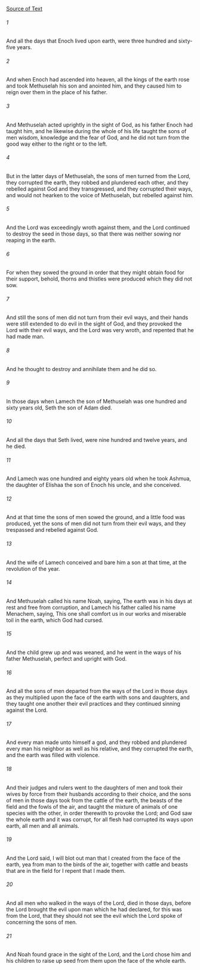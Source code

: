 [Source of Text](https://github.com/scrollmapper/bible_databases_deuterocanonical)

###### 1
And all the days that Enoch lived upon earth, were three hundred and sixty-five years.

###### 2
And when Enoch had ascended into heaven, all the kings of the earth rose and took Methuselah his son and anointed him, and they caused him to reign over them in the place of his father.

###### 3
And Methuselah acted uprightly in the sight of God, as his father Enoch had taught him, and he likewise during the whole of his life taught the sons of men wisdom, knowledge and the fear of God, and he did not turn from the good way either to the right or to the left.

###### 4
But in the latter days of Methuselah, the sons of men turned from the Lord, they corrupted the earth, they robbed and plundered each other, and they rebelled against God and they transgressed, and they corrupted their ways, and would not hearken to the voice of Methuselah, but rebelled against him.

###### 5
And the Lord was exceedingly wroth against them, and the Lord continued to destroy the seed in those days, so that there was neither sowing nor reaping in the earth.

###### 6
For when they sowed the ground in order that they might obtain food for their support, behold, thorns and thistles were produced which they did not sow.

###### 7
And still the sons of men did not turn from their evil ways, and their hands were still extended to do evil in the sight of God, and they provoked the Lord with their evil ways, and the Lord was very wroth, and repented that he had made man.

###### 8
And he thought to destroy and annihilate them and he did so.

###### 9
In those days when Lamech the son of Methuselah was one hundred and sixty years old, Seth the son of Adam died.

###### 10
And all the days that Seth lived, were nine hundred and twelve years, and he died.

###### 11
And Lamech was one hundred and eighty years old when he took Ashmua, the daughter of Elishaa the son of Enoch his uncle, and she conceived.

###### 12
And at that time the sons of men sowed the ground, and a little food was produced, yet the sons of men did not turn from their evil ways, and they trespassed and rebelled against God.

###### 13
And the wife of Lamech conceived and bare him a son at that time, at the revolution of the year.

###### 14
And Methuselah called his name Noah, saying, The earth was in his days at rest and free from corruption, and Lamech his father called his name Menachem, saying, This one shall comfort us in our works and miserable toil in the earth, which God had cursed.

###### 15
And the child grew up and was weaned, and he went in the ways of his father Methuselah, perfect and upright with God.

###### 16
And all the sons of men departed from the ways of the Lord in those days as they multiplied upon the face of the earth with sons and daughters, and they taught one another their evil practices and they continued sinning against the Lord.

###### 17
And every man made unto himself a god, and they robbed and plundered every man his neighbor as well as his relative, and they corrupted the earth, and the earth was filled with violence.

###### 18
And their judges and rulers went to the daughters of men and took their wives by force from their husbands according to their choice, and the sons of men in those days took from the cattle of the earth, the beasts of the field and the fowls of the air, and taught the mixture of animals of one species with the other, in order therewith to provoke the Lord; and God saw the whole earth and it was corrupt, for all flesh had corrupted its ways upon earth, all men and all animals.

###### 19
And the Lord said, I will blot out man that I created from the face of the earth, yea from man to the birds of the air, together with cattle and beasts that are in the field for I repent that I made them.

###### 20
And all men who walked in the ways of the Lord, died in those days, before the Lord brought the evil upon man which he had declared, for this was from the Lord, that they should not see the evil which the Lord spoke of concerning the sons of men.

###### 21
And Noah found grace in the sight of the Lord, and the Lord chose him and his children to raise up seed from them upon the face of the whole earth.